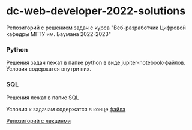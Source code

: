 # dc-web-developer-2022-solutions
 Репозиторий с решением задач с курса "Веб-разработчик Цифровой кафедры МГТУ им. Баумана 2022-2023"

### Python
 Решения задач лежат в папке python в виде jupiter-notebook-файлов. Условия содержатся внутри них.
 
### SQL
 Решения лежат в папке SQL

 Условия к задачам содержатся в конце [файла](https://github.com/AliskaXY/dc-web-developer-2022/blob/main/03-databases/week-1/02.%20Tasks.ipynb)

[Репозиторий с лекциями](https://github.com/AliskaXY/dc-web-developer-2022/tree/main)

